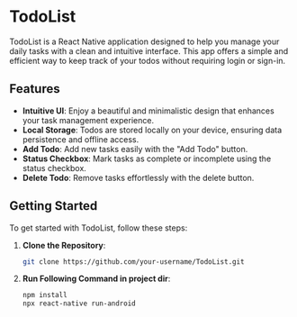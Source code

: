 # TodoList

TodoList is a React Native application designed to help you manage your daily tasks with a clean and intuitive interface. This app offers a simple and efficient way to keep track of your todos without requiring login or sign-in.

## Features

- **Intuitive UI**: Enjoy a beautiful and minimalistic design that enhances your task management experience.
- **Local Storage**: Todos are stored locally on your device, ensuring data persistence and offline access.
- **Add Todo**: Add new tasks easily with the "Add Todo" button.
- **Status Checkbox**: Mark tasks as complete or incomplete using the status checkbox.
- **Delete Todo**: Remove tasks effortlessly with the delete button.

## Getting Started

To get started with TodoList, follow these steps:

1. **Clone the Repository**:
   ```bash
   git clone https://github.com/your-username/TodoList.git
1. **Run Following Command in project dir**:
   ```bash
   npm install
   npx react-native run-android
  
   
